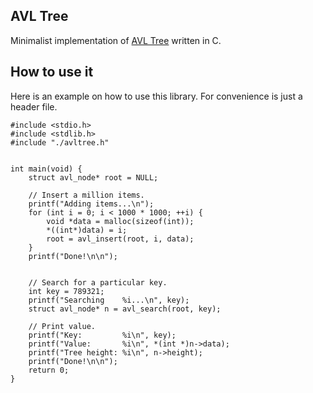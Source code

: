 ## AVL Tree
Minimalist implementation of [AVL Tree]([https://en.wikipedia.org/wiki/AVL_tree) written in C.

## How to use it

Here is an example on how to use this library. For convenience is just a 
header file.


```
#include <stdio.h>
#include <stdlib.h>
#include "./avltree.h"


int main(void) {
	struct avl_node* root = NULL;

	// Insert a million items.
	printf("Adding items...\n");
	for (int i = 0; i < 1000 * 1000; ++i) {
		void *data = malloc(sizeof(int));
		*((int*)data) = i;
		root = avl_insert(root, i, data);
	}
	printf("Done!\n\n");


	// Search for a particular key.
	int key = 789321;
	printf("Searching    %i...\n", key);
	struct avl_node* n = avl_search(root, key);

	// Print value.
	printf("Key:         %i\n", key);
	printf("Value:       %i\n", *(int *)n->data);
	printf("Tree height: %i\n", n->height);
	printf("Done!\n\n");
	return 0;
}
```
